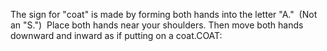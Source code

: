 The 
	sign for "coat" is made by forming both hands into the letter "A."  
	(Not an "S.")  
	Place both hands near your shoulders. Then move both hands 
	downward and inward as if putting on a coat.COAT: